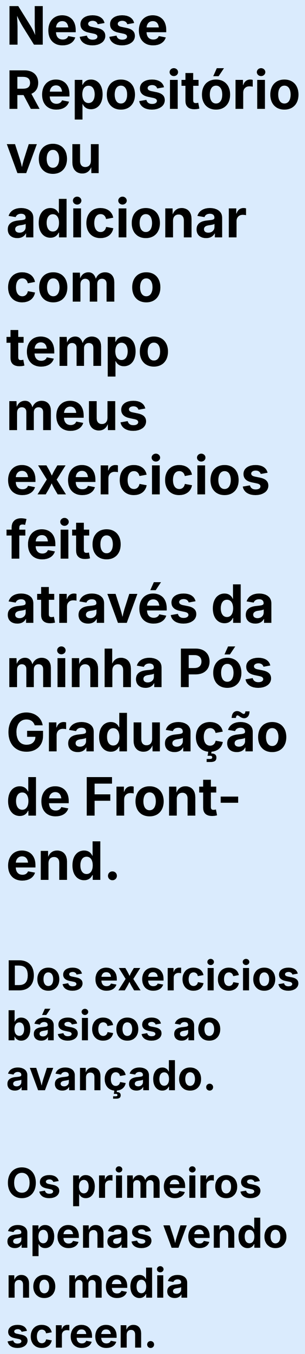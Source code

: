 <style>
    body{
        background-color: #007bff23;
        color: black;
        font-size:10vw;
    }

    ul{
        columns: 2; 
        border: 3px dotted black; 
        margin: 10px;
        background-color: #7fffd47a;
        padding: 10px;
        list-style-position: inside;
    }
</style>

## Nesse Repositório vou adicionar com o tempo meus exercicios feito através da minha Pós Graduação de Front-end.

### Dos exercicios básicos ao avançado. 
### Os primeiros apenas vendo no media screen.

## Linguagens E Padroes Web:

* <a href="LinguagensEPadroesWeb/Tema1e2/index.html" target="_blank">Tema 1 e 2 - Lista/Formulário/Tabela/CSS</a>
* <a href="LinguagensEPadroesWeb/Tema2B4/destista.html" target="_blank">Tema 2 Bloco 4 - WebSite com CSS(consultório)</a>
* <a href="LinguagensEPadroesWeb/Tema3/Bloco3/index.html" target="_blank">Tema 3 Bloco 3 - Texto em JavaScript</a>
* <a href="LinguagensEPadroesWeb/Tema3/Bloco4/index.html" target="_blank">Tema 3 Bloco 4 - Formulário</a>
* <a href="LinguagensEPadroesWeb/Tema4/Bloco1e2/index.html" target="_blank">Tema 4 Bloco 1 e 2 - Páginas</a>
* <a href="LinguagensEPadroesWeb/Tema4/Bloco3/index.html" target="_blank">Tema 4 Bloco 3 - Bootstrap</a>


## Técnicas Avançadas de CSS e JS:

* <a href="TecnicasAvançadasCssEJS/Tema1/animação.html" target="_blank">Tema 1 - Animação</a>
* <a href="TecnicasAvançadasCssEJS/Tema1/detalist.html" target="_blank">Tema 1 - Detalist</a>
* <a href="TecnicasAvançadasCssEJS/Tema1/propriedades.html" target="_blank">Tema 1 - Propriedades</a>
* <a href="TecnicasAvançadasCssEJS/Tema2/flexbox.html" target="_blank">Tema 2 - Flexbox</a>
* <a href="TecnicasAvançadasCssEJS/Tema2/flex-basis.html" target="_blank">Tema 2 - Flex-basic</a>
* <a href="TecnicasAvançadasCssEJS/Tema2/flex-grow.html" target="_blank">Tema 2 - Flex-grow</a>
* <a href="TecnicasAvançadasCssEJS/Tema2/flex-shrink.html" target="_blank">Tema 2 - Flex-shrink</a>
* <a href="TecnicasAvançadasCssEJS/Tema3/async.html" target="_blank">Tema 3 - async - console</a>
* <a href="TecnicasAvançadasCssEJS/Tema3/classesIntl.html" target="_blank">Tema 3 - ClassesIntl - console</a>
* <a href="TecnicasAvançadasCssEJS/Tema3/interator.html" target="_blank">Tema 3 - Interator - console</a>
* <a href="TecnicasAvançadasCssEJS/Tema3/promises.html" target="_blank">Tema 3 - Promises - console</a>
* <a href="TecnicasAvançadasCssEJS/Tema4/propriedadesNodes.html" target="_blank">Tema 4 - Propriedades Nodes</a>
